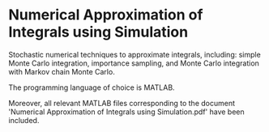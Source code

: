 # Numerical Approximation of Integrals using Simulation
Stochastic numerical techniques to approximate integrals, including: simple Monte Carlo integration, importance sampling, and Monte Carlo integration with Markov chain Monte Carlo.

The programming language of choice is MATLAB.

Moreover, all relevant MATLAB files corresponding to the document 'Numerical Approximation of Integrals using Simulation.pdf' have been included.

